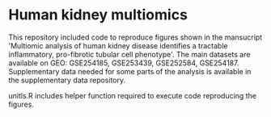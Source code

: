 # Human kidney multiomics
This repository included code to reproduce figures shown in the mansucript 'Multiomic analysis of human kidney disease identifies a tractable inflammatory, pro-fibrotic tubular cell phenotype'.
The main datasets are available on GEO: GSE254185, GSE253439, GSE252584, GSE254187.
Supplementary data needed for some parts of the analysis is available in the supplementary data repository.

unitls.R includes helper function required to execute code reproducing the figures.
